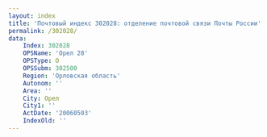```yaml
---
layout: index
title: 'Почтовый индекс 302028: отделение почтовой связи Почты России'
permalink: /302028/
data:
    Index: 302028
    OPSName: 'Орел 28'
    OPSType: О
    OPSSubm: 302500
    Region: 'Орловская область'
    Autonom: ''
    Area: ''
    City: Орел
    City1: ''
    ActDate: '20060503'
    IndexOld: ''
---
```

